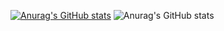[![Anurag's GitHub stats](https://github-readme-stats.vercel.app/api?username=olc1910)](https://github.com/anuraghazra/github-readme-stats)
![Anurag's GitHub stats](https://github-readme-stats.vercel.app/api?username=olc1910&hide=contribs,prs)
